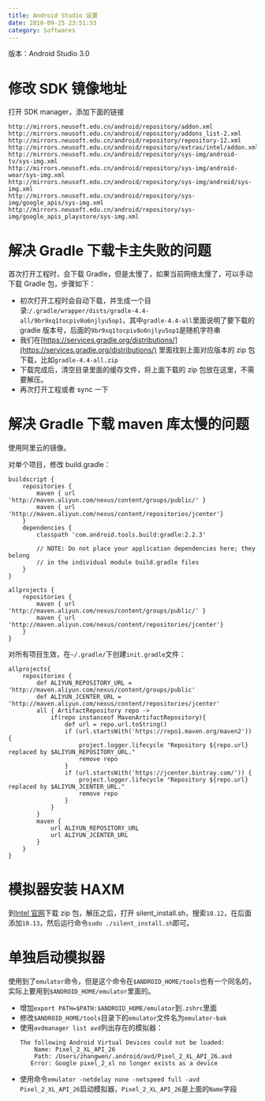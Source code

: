 ```yaml
---
title: Android Studio 设置
date: 2018-09-25 23:51:53
category: Softwares
---
```


版本：Android Studio 3.0

# 修改 SDK 镜像地址

打开 SDK manager，添加下面的链接

```
http://mirrors.neusoft.edu.cn/android/repository/addon.xml
http://mirrors.neusoft.edu.cn/android/repository/addons_list-2.xml
http://mirrors.neusoft.edu.cn/android/repository/repository-12.xml
http://mirrors.neusoft.edu.cn/android/repository/extras/intel/addon.xml
http://mirrors.neusoft.edu.cn/android/repository/sys-img/android-tv/sys-img.xml
http://mirrors.neusoft.edu.cn/android/repository/sys-img/android-wear/sys-img.xml
http://mirrors.neusoft.edu.cn/android/repository/sys-img/android/sys-img.xml
http://mirrors.neusoft.edu.cn/android/repository/sys-img/google_apis/sys-img.xml
http://mirrors.neusoft.edu.cn/android/repository/sys-img/google_apis_playstore/sys-img.xml
```

<!-- more -->

# 解决 Gradle 下载卡主失败的问题

首次打开工程时，会下载 Gradle，但是太慢了，如果当前网络太慢了，可以手动下载 Gradle 包，步骤如下：

- 初次打开工程时会自动下载，并生成一个目录:`/.gradle/wrapper/dists/gradle-4.4-all/9br9xq1tocpiv8o6njlyu5op1`，其中`gradle-4.4-all`里面说明了要下载的 gradle 版本号，后面的`9br9xq1tocpiv8o6njlyu5op1`是随机字符串
- 我们在[https://services.gradle.org/distributions/](https://services.gradle.org/distributions/) 里面找到上面对应版本的 zip 包下载，比如`gradle-4.4-all.zip`
- 下载完成后，清空目录里面的缓存文件，将上面下载的 zip 包放在这里，不需要解压。
- 再次打开工程或者 sync 一下

# 解决 Gradle 下载 maven 库太慢的问题

使用阿里云的镜像。

对单个项目，修改 build.gradle：

```
buildscript {
    repositories {
        maven { url 'http://maven.aliyun.com/nexus/content/groups/public/' }
        maven { url 'http://maven.aliyun.com/nexus/content/repositories/jcenter'}
    }
    dependencies {
        classpath 'com.android.tools.build:gradle:2.2.3'

        // NOTE: Do not place your application dependencies here; they belong
        // in the individual module build.gradle files
    }
}

allprojects {
    repositories {
        maven { url 'http://maven.aliyun.com/nexus/content/groups/public/' }
        maven { url 'http://maven.aliyun.com/nexus/content/repositories/jcenter'}
    }
}
```

对所有项目生效，在`~/.gradle/`下创建`init.gradle`文件：

```
allprojects{
    repositories {
        def ALIYUN_REPOSITORY_URL = 'http://maven.aliyun.com/nexus/content/groups/public'
        def ALIYUN_JCENTER_URL = 'http://maven.aliyun.com/nexus/content/repositories/jcenter'
        all { ArtifactRepository repo ->
            if(repo instanceof MavenArtifactRepository){
                def url = repo.url.toString()
                if (url.startsWith('https://repo1.maven.org/maven2')) {
                    project.logger.lifecycle "Repository ${repo.url} replaced by $ALIYUN_REPOSITORY_URL."
                    remove repo
                }
                if (url.startsWith('https://jcenter.bintray.com/')) {
                    project.logger.lifecycle "Repository ${repo.url} replaced by $ALIYUN_JCENTER_URL."
                    remove repo
                }
            }
        }
        maven {
            url ALIYUN_REPOSITORY_URL
            url ALIYUN_JCENTER_URL
        }
    }
}
```

# 模拟器安装 HAXM

到[Intel 官网](https://software.intel.com/en-us/articles/intel-hardware-accelerated-execution-manager-intel-haxm)下载 zip 包，解压之后，打开 silent_install.sh，搜索`10.12`，在后面添加`10.13`，然后运行命令`sudo ./silent_install.sh`即可。

# 单独启动模拟器

使用到了`emulator`命令，但是这个命令在`$ANDROID_HOME/tools`也有一个同名的，实际上要用到`$ANDROID_HOME/emulator`里面的。

- 增加`export PATH=$PATH:$ANDROID_HOME/emulator`到`.zshrc`里面
- 修改`$ANDROID_HOME/tools`目录下的`emulator`文件名为`emulator-bak`
- 使用`avdmanager list avd`列出存在的模拟器：
  ```
  The following Android Virtual Devices could not be loaded:
      Name: Pixel_2_XL_API_26
      Path: /Users/zhangwen/.android/avd/Pixel_2_XL_API_26.avd
     Error: Google pixel_2_xl no longer exists as a device
  ```
- 使用命令`emulator -netdelay none -netspeed full -avd Pixel_2_XL_API_26`启动模拟器，`Pixel_2_XL_API_26`是上面的`Name`字段
